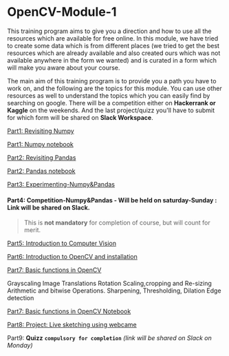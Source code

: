 # OpenCV-Module-1

This training program aims to give you a direction and how to use all the resources which are available for free online. In this module, we have tried to create some data which is from different places (we tried to get the best resources which are already available and also created ours which was not available anywhere in the form we wanted) and is curated in a form which will make you aware about your course.

The main aim of this training program is to provide you a path you have to work on, and the following are the topics for this module. You can use other resources as well to understand the topics which you can easily find by searching on google. There will be a competition either on **Hackerrank or Kaggle** on the weekends. And the last project/quizz you'll have to submit for which form will be shared on **Slack Workspace**.

[Part1: Revisiting Numpy](Part1.md)

[Part1: Numpy notebook](Part1.ipynb)

[Part2: Revisiting Pandas](part2.md)

[Part2: Pandas notebook](part2.ipynb)

[Part3: Experimenting-Numpy&Pandas](Part%20-%203)

#### Part4: Competition-Numpy&Pandas - Will be held on saturday-Sunday : Link will be shared on Slack.
> This is **not mandatory** for completion of course, but will count for merit. 
     

[Part5: Introduction to Computer Vision](part5.md)

[Part6: Introduction to OpenCV and installation](part6.md)

[Part7: Basic functions in OpenCV](part7.md)

Grayscaling
Image Translations
Rotation
Scaling,cropping and Re-sizing
Arithmetic and bitwise Operations.
Sharpening, Thresholding, Dilation
Edge detection

[Part7: Basic functions in OpenCV Notebook](https://github.com/Learn-Write-Repeat/Open-contributions/blob/master/Chirag_OpenCV_BasicFunctionsInOpenCV.ipynb)

[Part8: Project: Live sketching using webcame](https://github.com/Learn-Write-Repeat/Contribution-program/blob/master/intern-basics/Part-5%20Simplesketchapp.md)

Part9: **Quizz** **`compulsory for completion`** *(link will be shared on Slack on Monday)* 
